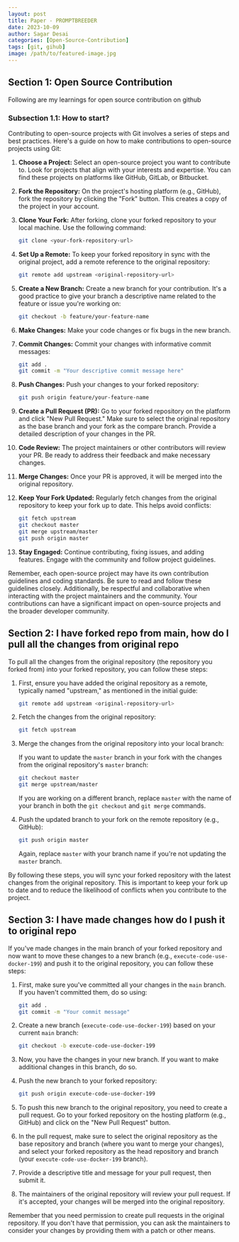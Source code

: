 ```yaml
---
layout: post
title: Paper - PROMPTBREEDER
date: 2023-10-09
author: Sagar Desai
categories: [Open-Source-Contribution]
tags: [git, gihub]
image: /path/to/featured-image.jpg
---
```

## Section 1: Open Source Contribution

Following are my learnings for open source contribution on github

### Subsection 1.1: How to start?

Contributing to open-source projects with Git involves a series of steps and best practices. Here's a guide on how to make contributions to open-source projects using Git:

1. **Choose a Project:**
   Select an open-source project you want to contribute to. Look for projects that align with your interests and expertise. You can find these projects on platforms like GitHub, GitLab, or Bitbucket.

2. **Fork the Repository:**
   On the project's hosting platform (e.g., GitHub), fork the repository by clicking the "Fork" button. This creates a copy of the project in your account.

3. **Clone Your Fork:**
   After forking, clone your forked repository to your local machine. Use the following command:

   ```bash
   git clone <your-fork-repository-url>
   ```

4. **Set Up a Remote:**
   To keep your forked repository in sync with the original project, add a remote reference to the original repository:

   ```bash
   git remote add upstream <original-repository-url>
   ```

5. **Create a New Branch:**
   Create a new branch for your contribution. It's a good practice to give your branch a descriptive name related to the feature or issue you're working on:

   ```bash
   git checkout -b feature/your-feature-name
   ```

6. **Make Changes:**
   Make your code changes or fix bugs in the new branch.

7. **Commit Changes:**
   Commit your changes with informative commit messages:

   ```bash
   git add .
   git commit -m "Your descriptive commit message here"
   ```

8. **Push Changes:**
   Push your changes to your forked repository:

   ```bash
   git push origin feature/your-feature-name
   ```

9. **Create a Pull Request (PR):**
   Go to your forked repository on the platform and click "New Pull Request." Make sure to select the original repository as the base branch and your fork as the compare branch. Provide a detailed description of your changes in the PR.

10. **Code Review:**
    The project maintainers or other contributors will review your PR. Be ready to address their feedback and make necessary changes.

11. **Merge Changes:**
    Once your PR is approved, it will be merged into the original repository.

12. **Keep Your Fork Updated:**
    Regularly fetch changes from the original repository to keep your fork up to date. This helps avoid conflicts:

    ```bash
    git fetch upstream
    git checkout master
    git merge upstream/master
    git push origin master
    ```

13. **Stay Engaged:**
    Continue contributing, fixing issues, and adding features. Engage with the community and follow project guidelines.

Remember, each open-source project may have its own contribution guidelines and coding standards. Be sure to read and follow these guidelines closely. Additionally, be respectful and collaborative when interacting with the project maintainers and the community. Your contributions can have a significant impact on open-source projects and the broader developer community.


## Section 2: I have forked repo from main, how do I pull all the changes from original repo

To pull all the changes from the original repository (the repository you forked from) into your forked repository, you can follow these steps:

1. First, ensure you have added the original repository as a remote, typically named "upstream," as mentioned in the initial guide:

   ```bash
   git remote add upstream <original-repository-url>
   ```

2. Fetch the changes from the original repository:

   ```bash
   git fetch upstream
   ```

3. Merge the changes from the original repository into your local branch:

   If you want to update the `master` branch in your fork with the changes from the original repository's `master` branch:

   ```bash
   git checkout master
   git merge upstream/master
   ```

   If you are working on a different branch, replace `master` with the name of your branch in both the `git checkout` and `git merge` commands.

4. Push the updated branch to your fork on the remote repository (e.g., GitHub):

   ```bash
   git push origin master
   ```

   Again, replace `master` with your branch name if you're not updating the `master` branch.

By following these steps, you will sync your forked repository with the latest changes from the original repository. This is important to keep your fork up to date and to reduce the likelihood of conflicts when you contribute to the project.


## Section 3: I have made changes how do I push it to original repo

If you've made changes in the main branch of your forked repository and now want to move these changes to a new branch (e.g., `execute-code-use-docker-199`) and push it to the original repository, you can follow these steps:

1. First, make sure you've committed all your changes in the `main` branch. If you haven't committed them, do so using:

   ```bash
   git add .
   git commit -m "Your commit message"
   ```

2. Create a new branch (`execute-code-use-docker-199`) based on your current `main` branch:

   ```bash
   git checkout -b execute-code-use-docker-199
   ```

3. Now, you have the changes in your new branch. If you want to make additional changes in this branch, do so.

4. Push the new branch to your forked repository:

   ```bash
   git push origin execute-code-use-docker-199
   ```

5. To push this new branch to the original repository, you need to create a pull request. Go to your forked repository on the hosting platform (e.g., GitHub) and click on the "New Pull Request" button.

6. In the pull request, make sure to select the original repository as the base repository and branch (where you want to merge your changes), and select your forked repository as the head repository and branch (your `execute-code-use-docker-199` branch).

7. Provide a descriptive title and message for your pull request, then submit it.

8. The maintainers of the original repository will review your pull request. If it's accepted, your changes will be merged into the original repository.

Remember that you need permission to create pull requests in the original repository. If you don't have that permission, you can ask the maintainers to consider your changes by providing them with a patch or other means.